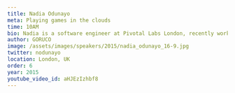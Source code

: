 ```yaml
---
title: Nadia Odunayo
meta: Playing games in the clouds
time: 10AM
bio: Nadia is a software engineer at Pivotal Labs London, recently working on the Cloud Foundry team. She joined the company after graduating from a software development bootcamp. Before that, while studying at Oxford for a degree in Economics, she fell in love with game theory. Nadia is a tech startup enthusiast, and in her spare time she runs The StoryGraph, an online creative writing publication.
author: GORUCO
image: /assets/images/speakers/2015/nadia_odunayo_16-9.jpg
twitter: nodunayo
location: London, UK
order: 6
year: 2015
youtube_video_id: aHJEzIzhbf8
---
```

